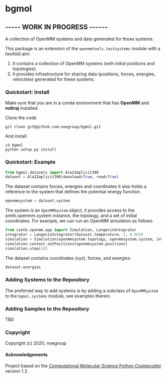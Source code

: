 bgmol
==============================
## ----- WORK IN PROGRESS ------

A collection of OpenMM systems and data generated for those systems.

This package is an extension of the `openmmtools.testsystems` module with a twofold aim:
1) It contains a collection of OpenMM systems (with initial positions and topologies).
2) It provides infrastructure for sharing data (positions, forces, energies, velocities)
generated for these systems.


### Quickstart: Install
Make sure that you are in a conda environment that has **OpenMM** and **mdtraj** installed.

Clone the code
```
git clone git@github.com:noegroup/bgmol.git
```

And install
```
cd bgmol
python setup.py install
```


### Quickstart: Example

```python
from bgmol.datasets import Ala2Implicit300
dataset = Ala2Implicit300(download=True, read=True)
```

The dataset contains forces, energies and coordinates
it also holds a reference to the system that defines the potential energy function.
```python
openmmsystem = dataset.system
```

The system is an `OpenMMSystem` object, it provides access to the simtk.openmm.system instance,
the topology, and a set of initial coordinates. For example, we can run an OpenMM simulation
as follows
```python
from simtk.openmm.app import Simulation, LangevinIntegrator
integrator = LangevinIntegrator(dataset.temperature, 1, 0.001)
simulation = Simulation(openmmsystem.topology, openmmsystem.system, integrator)
simulation.context.setPositions(openmmsystem.positions)
simulation.step(10)
```

The dataset contains coordinates (xyz), forces, and energies.
```python
dataset.energies
```

### Adding Systems to the Repository

The preferred way to add systems is by adding a subclass of `OpenMMSystem` to the `bgmol.systems` module, 
see examples therein. 

### Adding Samples to the Repository
TBD


### Copyright

Copyright (c) 2020, noegroup


#### Acknowledgements
 
Project based on the 
[Computational Molecular Science Python Cookiecutter](https://github.com/molssi/cookiecutter-cms) version 1.2.
